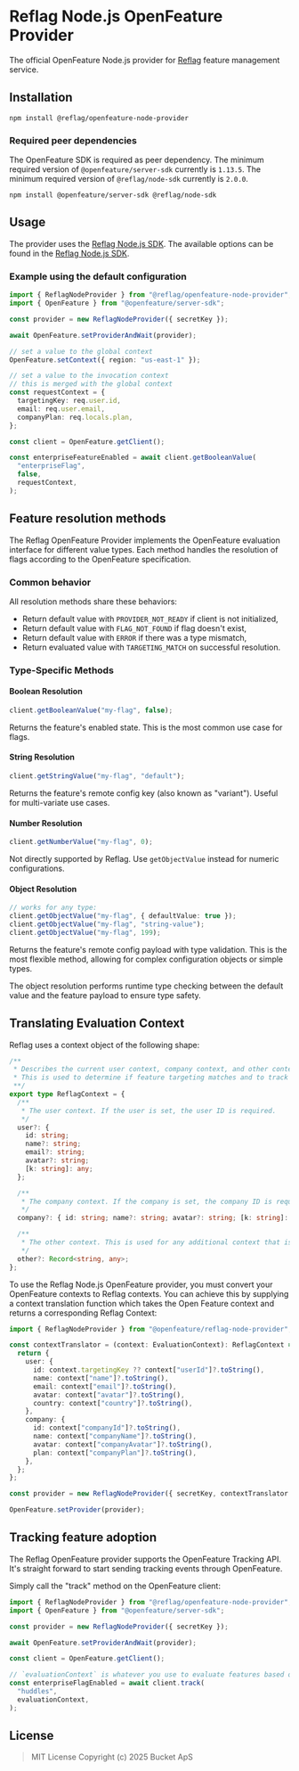# Reflag Node.js OpenFeature Provider

The official OpenFeature Node.js provider for [Reflag](https://reflag.com) feature management service.

## Installation

```shell
npm install @reflag/openfeature-node-provider
```

### Required peer dependencies

The OpenFeature SDK is required as peer dependency.
The minimum required version of `@openfeature/server-sdk` currently is `1.13.5`.
The minimum required version of `@reflag/node-sdk` currently is `2.0.0`.

```shell
npm install @openfeature/server-sdk @reflag/node-sdk
```

## Usage

The provider uses the [Reflag Node.js SDK](https://docs.reflag.com/quickstart/supported-languages-frameworks/node.js-sdk).
The available options can be found in the [Reflag Node.js SDK](https://github.com/reflagcom/javascript/tree/main/packages/node-sdk#initialization-options).

### Example using the default configuration

```typescript
import { ReflagNodeProvider } from "@reflag/openfeature-node-provider";
import { OpenFeature } from "@openfeature/server-sdk";

const provider = new ReflagNodeProvider({ secretKey });

await OpenFeature.setProviderAndWait(provider);

// set a value to the global context
OpenFeature.setContext({ region: "us-east-1" });

// set a value to the invocation context
// this is merged with the global context
const requestContext = {
  targetingKey: req.user.id,
  email: req.user.email,
  companyPlan: req.locals.plan,
};

const client = OpenFeature.getClient();

const enterpriseFeatureEnabled = await client.getBooleanValue(
  "enterpriseFlag",
  false,
  requestContext,
);
```

## Feature resolution methods

The Reflag OpenFeature Provider implements the OpenFeature evaluation interface for different value types. Each method handles the resolution of flags according to the OpenFeature specification.

### Common behavior

All resolution methods share these behaviors:

- Return default value with `PROVIDER_NOT_READY` if client is not initialized,
- Return default value with `FLAG_NOT_FOUND` if flag doesn't exist,
- Return default value with `ERROR` if there was a type mismatch,
- Return evaluated value with `TARGETING_MATCH` on successful resolution.

### Type-Specific Methods

#### Boolean Resolution

```ts
client.getBooleanValue("my-flag", false);
```

Returns the feature's enabled state. This is the most common use case for flags.

#### String Resolution

```ts
client.getStringValue("my-flag", "default");
```

Returns the feature's remote config key (also known as "variant"). Useful for multi-variate use cases.

#### Number Resolution

```ts
client.getNumberValue("my-flag", 0);
```

Not directly supported by Reflag. Use `getObjectValue` instead for numeric configurations.

#### Object Resolution

```ts
// works for any type:
client.getObjectValue("my-flag", { defaultValue: true });
client.getObjectValue("my-flag", "string-value");
client.getObjectValue("my-flag", 199);
```

Returns the feature's remote config payload with type validation. This is the most flexible method,
allowing for complex configuration objects or simple types.

The object resolution performs runtime type checking between the default value and the feature payload to ensure type safety.

## Translating Evaluation Context

Reflag uses a context object of the following shape:

```ts
/**
 * Describes the current user context, company context, and other context.
 * This is used to determine if feature targeting matches and to track events.
 **/
export type ReflagContext = {
  /**
   * The user context. If the user is set, the user ID is required.
   */
  user?: {
    id: string;
    name?: string;
    email?: string;
    avatar?: string;
    [k: string]: any;
  };

  /**
   * The company context. If the company is set, the company ID is required.
   */
  company?: { id: string; name?: string; avatar?: string; [k: string]: any };

  /**
   * The other context. This is used for any additional context that is not related to user or company.
   */
  other?: Record<string, any>;
};
```

To use the Reflag Node.js OpenFeature provider, you must convert your OpenFeature contexts to Reflag contexts.
You can achieve this by supplying a context translation function which takes the Open Feature context and returns
a corresponding Reflag Context:

```ts
import { ReflagNodeProvider } from "@openfeature/reflag-node-provider";

const contextTranslator = (context: EvaluationContext): ReflagContext => {
  return {
    user: {
      id: context.targetingKey ?? context["userId"]?.toString(),
      name: context["name"]?.toString(),
      email: context["email"]?.toString(),
      avatar: context["avatar"]?.toString(),
      country: context["country"]?.toString(),
    },
    company: {
      id: context["companyId"]?.toString(),
      name: context["companyName"]?.toString(),
      avatar: context["companyAvatar"]?.toString(),
      plan: context["companyPlan"]?.toString(),
    },
  };
};

const provider = new ReflagNodeProvider({ secretKey, contextTranslator });

OpenFeature.setProvider(provider);
```

## Tracking feature adoption

The Reflag OpenFeature provider supports the OpenFeature Tracking API.
It's straight forward to start sending tracking events through OpenFeature.

Simply call the "track" method on the OpenFeature client:

```typescript
import { ReflagNodeProvider } from "@reflag/openfeature-node-provider";
import { OpenFeature } from "@openfeature/server-sdk";

const provider = new ReflagNodeProvider({ secretKey });

await OpenFeature.setProviderAndWait(provider);

const client = OpenFeature.getClient();

// `evaluationContext` is whatever you use to evaluate features based off
const enterpriseFlagEnabled = await client.track(
  "huddles",
  evaluationContext,
);
```

## License

> MIT License
> Copyright (c) 2025 Bucket ApS
